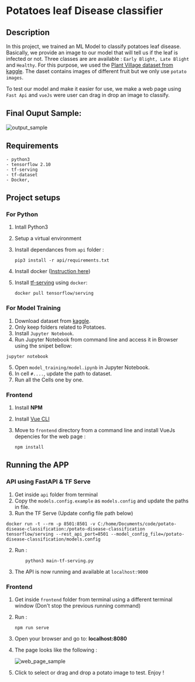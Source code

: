 # Potatoes leaf Disease classifier

## Description

In this project, we trained an ML Model to classify potatoes leaf disease. Basically, we provide an image to our model that will tell us if the leaf is infected or not. Three classes are are available : `Early Blight, Late Blight` and `Healthy`. For this purpose, we used the [Plant Village dataset from kaggle](). The daset contains images of different fruit but we only use `potato images`.

To test our model and make it easier for use, we make a web page using `Fast Api` and `vueJs` were user can drag in drop an image to classify. 


## Final Ouput Sample:

![output_sample](https://example.com/sample-image.jpg)



## Requirements

    - python3
    - tensorflow 2.10
    - tf-serving
    - tf-dataset
    - Docker, 


## Project setups

### For Python

1. Intall Python3
2. Setup a virtual environment
3. Install dependances from `api` folder : 
    ```
    pip3 install -r api/requirements.txt
    ```
4. Install docker ([Instruction here](https://docs.docker.com/engine/install/ubuntu/)) 

4. Install [tf-serving](https://www.tensorflow.org/tfx/serving/docker?hl=fr) using `docker`:
    ```
    docker pull tensorflow/serving
    ```

### For Model Training

1. Download dataset from [kaggle](https://www.kaggle.com/datasets/arjuntejaswi/plant-village/discussion/425047?resource=download).
2. Only keep folders related to Potatoes.
3. Install `Jupyter Notebook`.
4. Run Jupyter Notebook from command line and access it in Browser using the snipet bellow:
```
jupyter notebook
```
5. Open `model_training/model.ipynb` in Jupyter Notebook.
6. In cell `#....`, update the path to dataset.
7. Run all the Cells one by one.

### Frontend

1. Install **NPM**
2. Install [Vue CLI](https://cli.vuejs.org/guide/installation.html)
3. Move to `frontend` directory from a command line and install VueJs depencies for the web page :

    ```
    npm install
    ```

## Running the APP

### API using FastAPI & TF Serve
1. Get inside `api` folder from terminal
2. Copy the `models.config.example` as `models.config` and update the paths in file.
3. Run the TF Serve (Update config file path below)
```
docker run -t --rm -p 8501:8501 -v C:/home/Documents/code/potato-disease-classification:/potato-disease-classification tensorflow/serving --rest_api_port=8501 --model_config_file=/potato-disease-classification/models.config
```
2. Run :
    ```
        python3 main-tf-serving.py
    ```
3. The API is now running and available at `localhost:9000`

### Frontend
1. Get inside `frontend` folder from terminal using a different terminal window (Don't stop the previous running command)
2. Run :

    ``` 
    npm run serve 
    ```
3. Open your browser and go to: **localhost:8080**
4. The page looks like the following :
    
    ![web_page_sample](https://example.com/sample-image.jpg)

5. Click to select or drag and drop a potato image to test. Enjoy !


